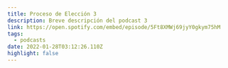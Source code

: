 ```yaml
---
title: Proceso de Elección 3
description: Breve descripción del podcast 3
link: https://open.spotify.com/embed/episode/5Ft8XMWj69jyY0gkym75hM
tags:
  - podcasts
date: 2022-01-28T03:12:26.110Z
highlight: false
---
```

